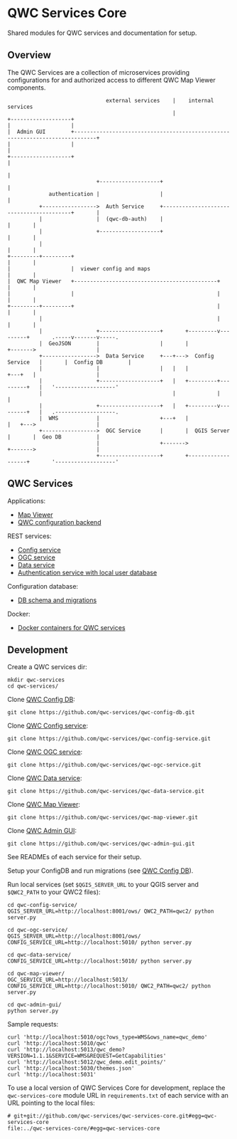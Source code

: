 QWC Services Core
=================

Shared modules for QWC services and documentation for setup.


Overview
--------

The QWC Services are a collection of microservices providing configurations for and authorized access to different QWC Map Viewer components.

                                   external services    |    internal services    
                                                        |
    +-------------------+
    |                   |
    |  Admin GUI        +-----------------------------------------------------------------------------+
    |                   |                                                                             |
    +-------------------+                                                                             |
                                                                                                      |
                                +-------------------+                                                 |
                 authentication |                   |                                                 |
              +----------------->  Auth Service     +-----------------------------------------+       |
              |                 |  (qwc-db-auth)    |                                         |       |
              |                 +-------------------+                                         |       |
              |                                                                               |       |
    +---------+---------+                                                                     |       |
    |                   |  viewer config and maps                                             |       |
    |  QWC Map Viewer   +---------------------------------------------+                       |       |
    |                   |                                             |                       |       |
    +---------+---------+                                             |                       |       |
              |                                                       |                       |       |
              |                 +-------------------+       +---------v---------+       .-----v-------v-----.
              |  GeoJSON        |                   |       |                   +------->                   |
              +----------------->  Data Service     +---+--->  Config Service   |       |  Config DB        |
              |                 |                   |   |   |                   +---+   |                   |
              |                 +-------------------+   |   +---------+---------+   |   '-------------------'
              |                                         |             |             |
              |                 +-------------------+   |   +---------v---------+   |   .-------------------.
              |  WMS            |                   +---+   |                   |   +--->                   |
              +----------------->  OGC Service      |       |  QGIS Server      |       |  Geo DB           |
                                |                   +------->                   +------->                   |
                                +-------------------+       +-------------------+       '-------------------'


QWC Services
------------

Applications:
* [Map Viewer](https://github.com/qwc-services/qwc-map-viewer)
* [QWC configuration backend](https://github.com/qwc-services/qwc-admin-gui)

REST services:
* [Config service](https://github.com/qwc-services/qwc-config-service)
* [OGC service](https://github.com/qwc-services/qwc-ogc-service)
* [Data service](https://github.com/qwc-services/qwc-data-service)
* [Authentication service with local user database](https://github.com/qwc-services/qwc-db-auth)

Configuration database:
* [DB schema and migrations](https://github.com/qwc-services/qwc-config-db)

Docker:
* [Docker containers for QWC services](https://github.com/qwc-services/qwc-docker)


Development
-----------

Create a QWC services dir:

    mkdir qwc-services
    cd qwc-services/

Clone [QWC Config DB](https://github.com/qwc-services/qwc-config-db):

    git clone https://github.com/qwc-services/qwc-config-db.git

Clone [QWC Config service](https://github.com/qwc-services/qwc-config-service):

    git clone https://github.com/qwc-services/qwc-config-service.git

Clone [QWC OGC service](https://github.com/qwc-services/qwc-ogc-service):

    git clone https://github.com/qwc-services/qwc-ogc-service.git

Clone [QWC Data service](https://github.com/qwc-services/qwc-data-service):

    git clone https://github.com/qwc-services/qwc-data-service.git

Clone [QWC Map Viewer](https://github.com/qwc-services/qwc-map-viewer):

    git clone https://github.com/qwc-services/qwc-map-viewer.git

Clone [QWC Admin GUI](https://github.com/qwc-services/qwc-admin-gui):

    git clone https://github.com/qwc-services/qwc-admin-gui.git

See READMEs of each service for their setup.

Setup your ConfigDB and run migrations (see [QWC Config DB](https://github.com/qwc-services/qwc-config-db)). 

Run local services (set `$QGIS_SERVER_URL` to your QGIS server and `$QWC2_PATH` to your QWC2 files):

    cd qwc-config-service/
    QGIS_SERVER_URL=http://localhost:8001/ows/ QWC2_PATH=qwc2/ python server.py

    cd qwc-ogc-service/
    QGIS_SERVER_URL=http://localhost:8001/ows/ CONFIG_SERVICE_URL=http://localhost:5010/ python server.py

    cd qwc-data-service/
    CONFIG_SERVICE_URL=http://localhost:5010/ python server.py

    cd qwc-map-viewer/
    OGC_SERVICE_URL=http://localhost:5013/ CONFIG_SERVICE_URL=http://localhost:5010/ QWC2_PATH=qwc2/ python server.py

    cd qwc-admin-gui/
    python server.py

Sample requests:

    curl 'http://localhost:5010/ogc?ows_type=WMS&ows_name=qwc_demo'
    curl 'http://localhost:5010/qwc'
    curl 'http://localhost:5013/qwc_demo?VERSION=1.1.1&SERVICE=WMS&REQUEST=GetCapabilities'
    curl 'http://localhost:5012/qwc_demo.edit_points/'
    curl 'http://localhost:5030/themes.json'
    curl 'http://localhost:5031'

To use a local version of QWC Services Core for development, replace the
`qwc-services-core` module URL in `requirements.txt` of each service with an URL
pointing to the local files:

    # git+git://github.com/qwc-services/qwc-services-core.git#egg=qwc-services-core
    file:../qwc-services-core/#egg=qwc-services-core
